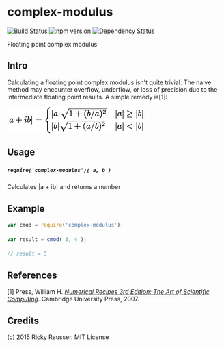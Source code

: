 # complex-modulus

[![Build Status](https://travis-ci.org/scijs/complex-modulus.svg?branch=master)](https://travis-ci.org/scijs/complex-modulus) [![npm version](https://badge.fury.io/js/complex-modulus.svg)](http://badge.fury.io/js/complex-modulus)  [![Dependency Status](https://david-dm.org/scijs/complex-modulus.svg)](https://david-dm.org/scijs/complex-modulus)

Floating point complex modulus

## Intro

Calculating a floating point complex modulus isn't quite trivial. The naive method may encounter overflow, underflow, or loss of precision due to the intermediate floating point results. A simple remedy is[1]:

![Complex modulus](docs/images/modulus.png)

## Usage

##### `require('complex-modulus')( a, b )`

Calculates |a + ib| and returns a number

## Example

```javascript
var cmod = require('complex-modulus');

var result = cmod( 3, 4 );

// result = 5
```

## References

[1] Press, William H. *[Numerical Recipes 3rd Edition: The Art of Scientific Computing](https://books.google.com/books?id=1aAOdzK3FegC&pg=PA226&lpg=PA226&dq=complex+division+underflow&source=bl&ots=3jPhF9Irii&sig=JwEAckqmfBNd8dIQTrUD-Pk9dzE&hl=en&sa=X&ei=-VZQVYDpJImRyATAoYCwBg&ved=0CDwQ6AEwBA#v=onepage&q=complex%20division%20underflow&f=false)*. Cambridge University Press, 2007.

## Credits
(c) 2015 Ricky Reusser. MIT License

